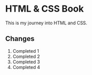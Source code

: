 # HTML & CSS Book
This is my journey into HTML and CSS.

## Changes
1. Completed 1
1. Completed 2
1. Completed 3
1. Completed 4

